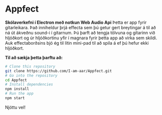 # Appfect

**Skólaverkefni í Electron með notkun Web Audio Api**
Þetta er app fyrir gítarleikara. Það inniheldur þrjá effecta sem þú getur gert breytingar á til að ná út ákveðnu sound-i í gítarnum. Þú þarft að tengja tölvuna og gítarinn við hljóðkort og úr hljóðkortinu yfir í magnara fyrir þetta app að virka sem skildi. Auk effectaborðsins bjó ég til lítin mini-pad til að spila á ef þú hefur ekki hljóðkort.

**Til að sækja þetta þarftu að:**
```bash
# Clone this repository
git clone https://github.com/I-am-aar/Appfect.git
# Go into the repository
cd Appfect
# Install dependencies
npm install
# Run the app
npm start
```

Njóttu vel!